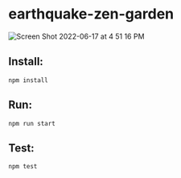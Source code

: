 # earthquake-zen-garden
![Screen Shot 2022-06-17 at 4 51 16 PM](https://user-images.githubusercontent.com/2637636/174399550-4540f656-09c1-4dbe-bbfb-2a1536daab19.jpg)


## Install:

```
npm install
```

## Run:

```
npm run start
```

## Test:

```
npm test
```
